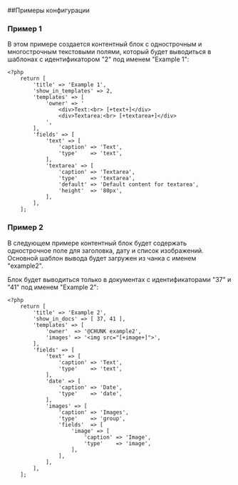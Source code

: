 ##Примеры конфигурации

### Пример 1

В этом примере создается контентный блок с однострочным и многострочным текстовыми полями, который будет выводиться в шаблонах с идентификатором "2" под именем "Example 1":

```
<?php
    return [
        'title' => 'Example 1',
        'show_in_templates' => 2,
        'templates' => [
            'owner' => '
                <div>Text:<br> [+text+]</div>
                <div>Textarea:<br> [+textarea+]</div>
            ',
        ],
        'fields' => [
            'text' => [
                'caption' => 'Text',
                'type'    => 'text',
            ],
            'textarea' => [
                'caption' => 'Textarea',
                'type'    => 'textarea',
                'default' => 'Default content for textarea',
                'height'  => '80px',
            ],
        ],
    ];
```

### Пример 2

В следующем примере контентный блок будет содержать однострочное поле для заголовка, дату и список изображений. 
Основной шаблон вывода будет загружен из чанка с именем "example2".

Блок будет выводиться только в документах с идентификаторами "37" и "41" под именем "Example 2":

```
<?php
    return [
        'title' => 'Example 2',
        'show_in_docs' => [ 37, 41 ],
        'templates' => [
            'owner'  => '@CHUNK example2',
            'images' => '<img src="[+image+]">',
        ],
        'fields' => [
            'text' => [
                'caption' => 'Text',
                'type'    => 'text',
            ],
            'date' => [
                'caption' => 'Date',
                'type'    => 'date',
            ],
            'images' => [
                'caption' => 'Images',
                'type'    => 'group',
                'fields'  => [
                    'image' => [
                        'caption' => 'Image',
                        'type'    => 'image',
                    ],
                ],
            ],
        ],
    ];
```
